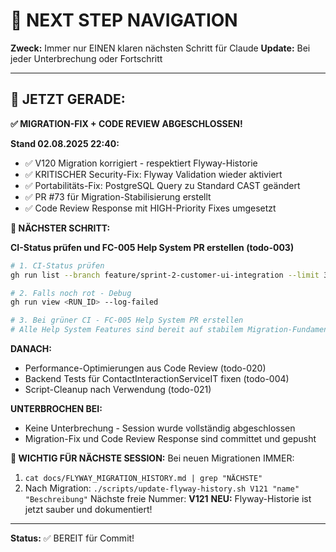 # 🧭 NEXT STEP NAVIGATION

**Zweck:** Immer nur EINEN klaren nächsten Schritt für Claude
**Update:** Bei jeder Unterbrechung oder Fortschritt

---

## 🎯 JETZT GERADE: 

**✅ MIGRATION-FIX + CODE REVIEW ABGESCHLOSSEN!**

**Stand 02.08.2025 22:40:**
- ✅ V120 Migration korrigiert - respektiert Flyway-Historie
- ✅ KRITISCHER Security-Fix: Flyway Validation wieder aktiviert  
- ✅ Portabilitäts-Fix: PostgreSQL Query zu Standard CAST geändert
- ✅ PR #73 für Migration-Stabilisierung erstellt
- ✅ Code Review Response mit HIGH-Priority Fixes umgesetzt

**🚀 NÄCHSTER SCHRITT:**

**CI-Status prüfen und FC-005 Help System PR erstellen (todo-003)**

```bash
# 1. CI-Status prüfen
gh run list --branch feature/sprint-2-customer-ui-integration --limit 3

# 2. Falls noch rot - Debug
gh run view <RUN_ID> --log-failed

# 3. Bei grüner CI - FC-005 Help System PR erstellen
# Alle Help System Features sind bereit auf stabilem Migration-Fundament
```

**DANACH:**
- Performance-Optimierungen aus Code Review (todo-020)
- Backend Tests für ContactInteractionServiceIT fixen (todo-004)
- Script-Cleanup nach Verwendung (todo-021)

**UNTERBROCHEN BEI:**
- Keine Unterbrechung - Session wurde vollständig abgeschlossen
- Migration-Fix und Code Review Response sind committet und gepusht

**🚨 WICHTIG FÜR NÄCHSTE SESSION:**
Bei neuen Migrationen IMMER:
1. `cat docs/FLYWAY_MIGRATION_HISTORY.md | grep "NÄCHSTE"`
2. Nach Migration: `./scripts/update-flyway-history.sh V121 "name" "Beschreibung"`
Nächste freie Nummer: **V121**
**NEU:** Flyway-Historie ist jetzt sauber und dokumentiert!

---

**Status:** ✅ BEREIT für Commit!